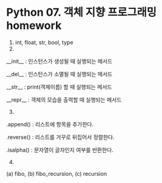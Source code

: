 # Python 07. 객체 지향 프로그래밍 homework

1. int, float, str, bool, type
2. 

\_\_init\_\_ : 인스턴스가 생성될 때 실행되는 메서드 

\_\_del\_\_ : 인스턴스가 소멸될 때 실행되는 메서드

\_\_str\_\_ : print(객체이름) 할 때 실행되는 메서드

\_\_repr\_\_ : 객체의 모습을 출력할 때 실행되는 메서드

3. 

.append() : 리스트에 항목을 추가한다.

.reverse() : 리스트를 거꾸로 뒤집어서 정렬한다.

.isalpha() : 문자열이 글자인지 여부를 반환한다.

4. 

(a) fibo, (b) fibo_recursion, (c) recursion